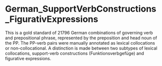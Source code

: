 # German_SupportVerbConstructions_FigurativExpressions
This is a gold standard of 21796 German combinations of governing verb and prepositional phrase, represented by the preposition and head noun of the PP. The PP-verb pairs were manually annotated as lexical collocations or non-collocational. A distinction is made between two subtypes of lexical collocations, support-verb constructions (Funktionsverbgefüge) and figurative expressions.
